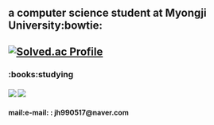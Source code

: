 <!--
**MadeByZiNo/MadeByZino** is a ✨ _special_ ✨ repository because its `README.md` (this file) appears on your GitHub profile.

Here are some ideas to get you started:

- 🔭 I’m currently working on ...
- 🌱 I’m currently learning ...
- 👯 I’m looking to collaborate on ...
- 🤔 I’m looking for help with ...
- 💬 Ask me about ...
- 📫 How to reach me: ...
- 😄 Pronouns: ...
- ⚡ Fun fact: ...
-->

**<h4>a computer science student at Myongji University:bowtie:</h4>**
[![Solved.ac Profile](http://mazassumnida.wtf/api/v2/generate_badge?boj=jh990517)](https://solved.ac/jh990517/)
---
<h3>:books:studying</h3>
<h4>
<img src="https://img.shields.io/badge/C-A8B9CC?style=flat-square&logo=C&logoColor=white"/>
<img src="https://img.shields.io/badge/C++-00599C?style=flat-square&logo=C++&logoColor=white"/>
</h4>
 <h4>mail:e-mail: : jh990517@naver.com
